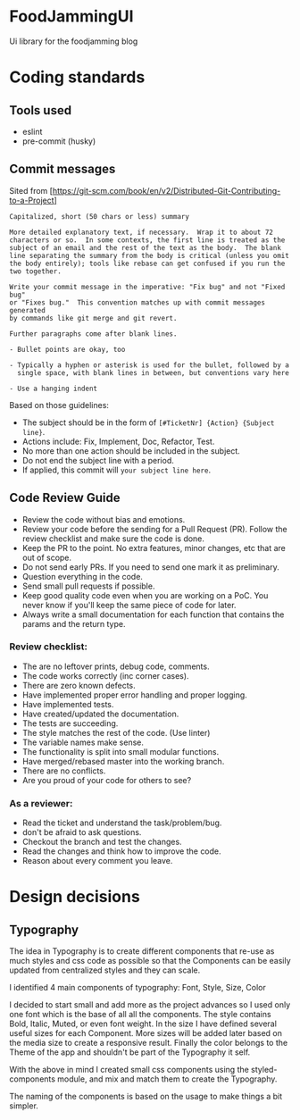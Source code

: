 # FoodJammingUI
Ui library for the foodjamming blog

# Coding standards
## Tools used
* eslint
* pre-commit (husky)

## Commit messages
Sited from [https://git-scm.com/book/en/v2/Distributed-Git-Contributing-to-a-Project]
```
Capitalized, short (50 chars or less) summary

More detailed explanatory text, if necessary.  Wrap it to about 72
characters or so.  In some contexts, the first line is treated as the
subject of an email and the rest of the text as the body.  The blank
line separating the summary from the body is critical (unless you omit
the body entirely); tools like rebase can get confused if you run the
two together.

Write your commit message in the imperative: "Fix bug" and not "Fixed bug"
or "Fixes bug."  This convention matches up with commit messages generated
by commands like git merge and git revert.

Further paragraphs come after blank lines.

- Bullet points are okay, too

- Typically a hyphen or asterisk is used for the bullet, followed by a
  single space, with blank lines in between, but conventions vary here

- Use a hanging indent
```

Based on those guidelines:
 * The subject should be in the form of `[#TicketNr] {Action} {Subject line}`.
 * Actions include: Fix, Implement, Doc, Refactor, Test.
 * No more than one action should be included in the subject.
 * Do not end the subject line with a period.
 * If applied, this commit will `your subject line here`.

## Code Review Guide
* Review the code without bias and emotions.
* Review your code before the sending for a Pull Request (PR). 
  Follow the review checklist and make sure the code is done.
* Keep the PR to the point. No extra features, minor changes,
  etc that are out of scope.
* Do not send early PRs. If you need to send one mark it as preliminary.
* Question everything in the code.
* Send small pull requests if possible.
* Keep good quality code even when you are working on a PoC.
  You never know if you'll keep the same piece of code for later.
* Always write a small documentation for each function that contains
  the params and the return type.


### Review checklist:
* The are no leftover prints, debug code, comments.
* The code works correctly (inc corner cases).
* There are zero known defects.
* Have implemented proper error handling and proper logging.
* Have implemented tests.
* Have created/updated the documentation.
* The tests are succeeding.
* The style matches the rest of the code. (Use linter)
* The variable names make sense.
* The functionality is split into small modular functions.
* Have merged/rebased master into the working branch.
* There are no conflicts.
* Are you proud of your code for others to see?

### As a reviewer:
* Read the ticket and understand the task/problem/bug.
* don't be afraid to ask questions.
* Checkout the branch and test the changes.
* Read the changes and think how to improve the code.
* Reason about every comment you leave.

# Design decisions 
## Typography
The idea in Typography is to create different components that re-use as much
styles and css code as possible so that the Components can be easily updated
from centralized styles and they can scale.

I identified 4 main components of typography: Font, Style, Size, Color

I decided to start small and add more as the project advances so I used only
one font which is the base of all all the components. The style contains
Bold, Italic, Muted, or even font weight. In the size I have defined several
useful sizes for each Component. More sizes will be added later based on the
media size to create a responsive result. Finally the color belongs to the
Theme of the app and shouldn't be part of the Typography it self.

With the above in mind I created small css components using the
styled-components module, and mix and match them to create the Typography.

The naming of the components is based on the usage to make things a bit
simpler.
